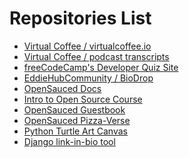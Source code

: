 <!-- Before adding a repository to this list, make sure that it passes our repository checklist below -->

<!--
✅ Relevant name
✅ Description
Clearly describe what the project does and is for.
✅ Relevant tags
They should highlight their scope, stack, field, etc.
✅ README.md file
Important information about your project.
✅ CONTRIBUTIONS.md/CONTRIBUTING.md file
A contribution guide for contributors.
✅ Open source license
A project is not open source if it doesn't have a valid license.
✅ Code of Conduct (COC)
An excellent indicator of a healthy contributor's environment.
✅ Issue and Pull Request templates
Templates for making issues and pull requests.
 -->

 <!-- Please don't type or change anything above here. Work on your changes below. -->

# Repositories List

- [Virtual Coffee / virtualcoffee.io](https://github.com/Virtual-Coffee/virtualcoffee.io)
- [Virtual Coffee / podcast transcripts](https://github.com/Virtual-Coffee/podcast-transcripts)
- [freeCodeCamp's Developer Quiz Site](https://github.com/freeCodeCamp/Developer_Quiz_Site)
- [EddieHubCommunity / BioDrop](https://github.com/EddieHubCommunity/BioDrop)
- [OpenSauced Docs](https://github.com/docs)
- [Intro to Open Source Course](https://github.com/open-sauced/intro/)
- [OpenSauced Guestbook](https://github.com/open-sauced/guestbook)
- [OpenSauced Pizza-Verse](https://github.com/open-sauced/pizza-verse/blob/main/README.md)
- [Python Turtle Art Canvas](https://github.com/dominicduffin1/python-turtle-art-canvas)
- [Django link-in-bio tool](https://github.com/Terieyenike/linktree)
